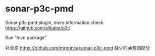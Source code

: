 # sonar-p3c-pmd
Sonar p3c pmd plugin, more information check https://github.com/alibaba/p3c

Run “mvn package”

补全原
https://github.com/mrprince/sonar-p3c-pmd
缺少的ali规则部分
